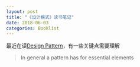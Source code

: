 ```yaml
---
layout: post
title: "《设计模式》读书笔记"
date: 2018-06-03
categories: Booklist
---
```


最近在读[Design Pattern](https://book.douban.com/subject/1436745/)，有一些关键点需要理解

> In general a pattern has for essential elements
